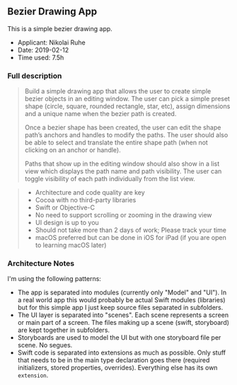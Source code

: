 ##  Bezier Drawing App

This is a simple bezier drawing app.

- Applicant: Nikolai Ruhe
- Date: 2019-02-12
- Time used: 7.5h

### Full description

> Build a simple drawing app that allows the user to create simple bezier objects in an editing window.
> The user can pick a simple preset shape (circle, square, rounded rectangle, star, etc), assign dimensions
> and a unique name when the bezier path is created.
>
> Once a bezier shape has been created, the user can edit the shape path’s anchors and handles to modify
> the paths. The user should also be able to select and translate the entire shape path (when not clicking on
> an anchor or handle).
>
> Paths that show up in the editing window should also show in a list view which displays the path name
> and path visibility. The user can toggle visibility of each path individually from the list view.

> - Architecture and code quality are key
> - Cocoa with no third-party libraries
> - Swift or Objective-C
> - No need to support scrolling or zooming in the drawing view
> - UI design is up to you
> - Should not take more than 2 days of work; Please track your time
> - macOS preferred but can be done in iOS for iPad (if you are open to learning macOS later)


### Architecture Notes

I'm using the following patterns:

- The app is separated into modules (currently only "Model" and "UI"). In a real world app this would probably
be actual Swift modules (libraries) but for this simple app I just keep source files separated in subfolders.
- The UI layer is separated into "scenes". Each scene represents a screen or main part of a screen. The files
making up a scene (swift, storyboard) are kept together in subfolders.
- Storyboards are used to model the UI but with one storyboard file per scene. No segues.
- Swift code is separated into extensions as much as possible. Only stuff that needs to be in the main type
declaration goes there (required initializers, stored properties, overrides). Everything else has its own `extension`.  
